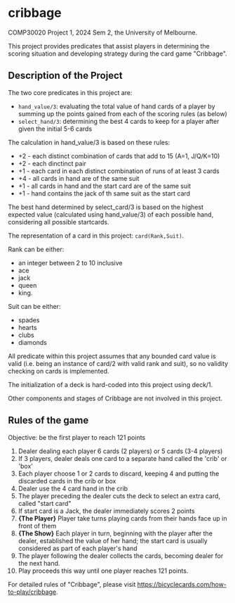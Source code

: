 # cribbage

COMP30020 Project 1, 2024 Sem 2, the University of Melbourne. 

This project provides predicates that assist players in determining the scoring situation and developing strategy during the card game "Cribbage".


## Description of the Project 

The two core predicates in this project are: 
- ```hand_value/3```: evaluating the total value of hand cards of a player by summing up the points gained from each of the scoring rules (as below)
- ```select_hand/3```: determining the best 4 cards to keep for a player after given the initial 5-6 cards
    
The calculation in hand_value/3 is based on these rules: 
- +2 - each distinct combination of cards that add to 15 (A=1, J/Q/K=10)
- +2 - each dinctinct pair 
- +1 - each card in each distinct combination of runs of at least 3 cards
- +4 - all cards in hand are of the same suit
- +1 - all cards in hand and the start card are of the same suit
- +1 - hand contains the jack of th same suit as the start card 

The best hand determined by select_card/3 is based on the highest expected value (calculated using hand_value/3) of each possible hand, considering all possible startcards. 

The representation of a card in this project: ```card(Rank,Suit)```.

Rank can be either: 
- an integer between 2 to 10 inclusive 
- ace
- jack
- queen
- king. 

Suit can be either: 
- spades 
- hearts
- clubs 
- diamonds 
    
All predicate within this project assumes that any bounded card value is valid (i.e. being an instance of card/2 with valid rank and suit), so no validity checking on cards is implemented. 

The initialization of a deck is hard-coded into this project using deck/1. 

Other components and stages of Cribbage are not involved in this project. 


## Rules of the game 

Objective: be the first player to reach 121 points 

1. Dealer dealing each player 6 cards (2 players) or 5 cards (3-4 players)
2. If 3 players, dealer deals one card to a separate hand called the 'crib' or 'box'
3. Each player choose 1 or 2 cards to discard, keeping 4 and putting the discarded cards in the crib or box
4. Dealer use the 4 card hand in the crib 
5. The player preceding the dealer cuts the deck to select an extra card, called "start card" 
6. If start card is a Jack, the dealer immediately scores 2 points 
7. **{The Player}** Player take turns playing cards from their hands face up in front of them 
8. **{The Show}** Each player in turn, beginning with the player after the dealer, 
    established the value of her hand; the start card is usually considered as 
    part of each player's hand 
9. The player following the dealer collects the cards, becoming dealer for the next hand. 
10. Play proceeds this way until one player reaches 121 points.

For detailed rules of "Cribbage", please visit https://bicyclecards.com/how-to-play/cribbage.  
